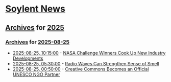 # [Soylent News](../../../README.md)

## [Archives](../../index.md) for [2025](../index.md)

### [Archives](../../index.md) for [2025-08-25](index.md)

* [2025-08-25, 10:15:00](https://soylentnews.org/article.pl?sid=25/08/24/136245&from=rss) - [NASA Challenge Winners Cook Up New Industry Developments](https://soylentnews.org/article.pl?sid=25/08/24/136245&from=rss)
* [2025-08-25, 05:30:00](https://soylentnews.org/article.pl?sid=25/08/24/1253242&from=rss) - [Radio Waves Can Strengthen Sense of Smell](https://soylentnews.org/article.pl?sid=25/08/24/1253242&from=rss)
* [2025-08-25, 00:50:00](https://soylentnews.org/article.pl?sid=25/08/23/2218218&from=rss) - [Creative Commons Becomes an Official UNESCO NGO Partner](https://soylentnews.org/article.pl?sid=25/08/23/2218218&from=rss)
